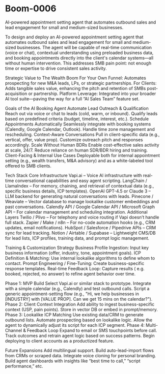 # Boom-0006
AI-powered appointment setting agent that automates outbound sales and lead engagement for small and medium-sized businesses.

To design and deploy an AI-powered appointment setting agent that automates outbound sales and lead engagement for small and medium-sized businesses. The agent will be capable of real-time communication (voice or chat), contextual understanding using preloaded business data, and booking appointments directly into the client's calendar systems—all without human intervention. This addresses SMB pain point: not enough time or expertise to drive consistent sales activity.

Strategic Value to The Wealth Boom
For Your Own Funnel: Automates prospecting for new M&A leads, LPs, or strategic partnerships.
For Clients: Adds tangible sales value, enhancing the pitch and retention of SMBs post-acquisition or partnership.
Platform Leverage: Integrated into your broader AI tool suite—paving the way for a full “AI Sales Team” feature set.

Goals of the AI Booking Agent
Automate Lead Outreach & Qualification
Reach out via voice or chat to leads (cold, warm, or inbound).
Qualify leads based on predefined criteria (budget, timeline, interest, etc.).
Schedule Appointments Automatically
Seamlessly integrate with booking systems (Calendly, Google Calendar, Outlook).
Handle time zone management and rescheduling.
Context-Aware Conversations
Pull in client-specific data (e.g., vertical, offer, value prop).
Customize outreach pitch and responses accordingly.
Scale Without Human BDRs
Enable cost-effective sales activity at scale, 24/7.
Reduce reliance on human SDR/BDR hiring and training.
Client-Facing & Internal Use Cases
Deployable both for internal appointment setting (e.g., wealth transfers, M&A advisory) and as a white-labeled tool offered to SMB clients.

Tech Stack
Core Infrastructure
Vapi.ai – Voice AI infrastructure with real-time conversational capabilities and easy agent scripting.
LangChain / LlamaIndex – For memory, chaining, and retrieval of contextual data (e.g., specific business details, ICP templates).
OpenAI GPT-4.5 or Claude 3 – LLM backend for generating natural conversations with leads.
Pinecone / Weaviate – Vector database to manage lookalike customer embeddings and past conversations.
Calendly API / Google Calendar API / Microsoft Graph API – For calendar management and scheduling integration.
Additional Layers
Twilio / Plivo – For telephony and voice routing if Vapi doesn’t handle full stack.
Zapier / Make / n8n – For no-code automation hooks (e.g., CRM updates, email notifications).
HubSpot / Salesforce / Pipedrive APIs – CRM sync for lead tracking.
Notion / Airtable / Supabase – Lightweight CMS/DB for lead lists, ICP profiles, training data, and prompt logic management.

Training & Customization Strategy
Business Profile Ingestion: Input key business information (offer, industry, tone, appointment goals).
ICP Definition & Matching: Use internal lookalike algorithms to define whom to contact.
Prompt Engineering / Fine-Tuning: Create business-specific response templates.
Real-time Feedback Loop: Capture results ( e.g. booked, rejected, no answer) to refine agent behavior over time.

Phase 1: MVP Build
Select Vapi.ai or similar stack to prototype.
Integrate with a simple calendar (e.g., Calendly) and test outbound calls.
Script a generic appointment-setting flow (e.g., "Hi, we help businesses in [INDUSTRY] with [VALUE PROP]. Can we get 15 mins on the calendar?").
Phase 2: Client Context Integration
Add ability to ingest business-specific context (USP, pain points).
Store in vector DB or embed in prompt/memory.
Phase 3: Lookalike ICP Matching
Use existing data/CRM to generate outbound lists.
Automate prospecting based on lookalike logic.
Allow the agent to dynamically adjust its script for each ICP segment.
Phase 4: Multi-Channel & Feedback Loop
Expand to email or SMS touchpoints before call.
Track outcomes and retrain agent logic based on success patterns.
Begin deploying to client accounts as a productized feature.

Future Expansions
Add multilingual support.
Build auto-lead-import flows from CRMs or scraped data.
Integrate voice cloning for personal branding.
Build agent dashboards with insights like “best time to call,” “script performance,” etc.
